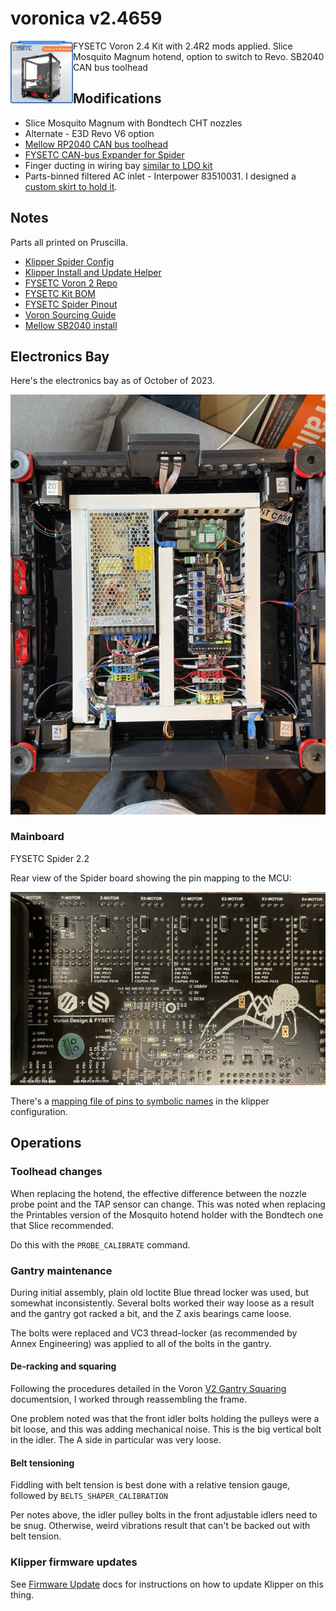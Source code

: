 # voronica v2.4659

<img align="left" width=100 src="../docs/images/FYSETC-VORON-2-4-V2-4-350x350x350mm-CoreXY-High-Quality-3D-Printer-Kit.jpg" />

FYSETC Voron 2.4 Kit with 2.4R2 mods applied. Slice Mosquito Magnum hotend, option to switch to Revo. SB2040 CAN bus toolhead

## Modifications

* Slice Mosquito Magnum with Bondtech CHT nozzles
* Alternate - E3D Revo V6 option
* [Mellow RP2040 CAN bus toolhead](CANBUS/SB2040/)
* [FYSETC CAN-bus Expander for Spider](https://www.fysetc.com/products/fysetc-canbus-expander-module-for-spider-board)
* Finger ducting in wiring bay [similar to LDO kit](https://docs.ldomotors.com/en/voron/voron2/wiring_guide_rev_c)
* Parts-binned filtered AC inlet - Interpower 83510031. I designed a [custom skirt to hold it](STL/Voron%20Power%20Inlet%20-%20Interpower%20Filtered/README.md).

## Notes

Parts all printed on Pruscilla.

* [Klipper Spider Config](https://github.com/VoronDesign/Voron-2/blob/Voron2.4/firmware/klipper_configurations/Spider/Voron2_Spider_Config.cfg)
* [Klipper Install and Update Helper](https://github.com/th33xitus/kiauh)
* [FYSETC Voron 2 Repo](https://github.com/FYSETC/FYSETC-Voron-2)
* [FYSETC Kit BOM](https://github.com/FYSETC/FYSETC-Voron-2/blob/main/BOM.md)
* [FYSETC Spider Pinout](https://github.com/FYSETC/FYSETC-SPIDER/blob/main/Spider_V2.2_Pinout.pdf)
* [Voron Sourcing Guide](https://vorondesign.com/sourcing_guide?model=V2.4)
* [Mellow SB2040 install](https://www.teamfdm.com/forums/topic/851-install-canboot-on-sb2040/#comment-5785)

## Electronics Bay

Here's the electronics bay as of October of 2023.

![Bottom Electronics Bay with finger ducting](electronics_bay_duct.jpeg)

### Mainboard

FYSETC Spider 2.2

Rear view of the Spider board showing the pin mapping to the MCU:

![FYSETC Spider 2.2 Mainboard Rear](spider2.2-board-rear.jpeg)

There's a [mapping file of pins to symbolic names](klipper/spider_aliases.cfg) in the klipper configuration.

## Operations

### Toolhead changes

When replacing the hotend, the effective difference between the nozzle probe point and the TAP sensor can change. This was noted when replacing the Printables version of the Mosquito hotend holder with the Bondtech one that Slice recommended.

Do this with the `PROBE_CALIBRATE` command.

### Gantry maintenance

During initial assembly, plain old loctite Blue thread locker was used, but somewhat inconsistently. Several bolts worked their way loose as a result and the gantry got racked a bit, and the Z axis bearings came loose.

The bolts were replaced and VC3 thread-locker (as recommended by Annex Engineering) was applied to all of the bolts in the gantry.

#### De-racking and squaring

Following the procedures detailed in the Voron [V2 Gantry Squaring](https://docs.vorondesign.com/build/mechanical/v2_gantry_squaring.html) documentsion, I worked through reassembling the frame.

One problem noted was that the front idler bolts holding the pulleys were a bit loose, and this was adding mechanical noise. This is the big vertical bolt in the idler. The A side in particular was very loose.

#### Belt tensioning

Fiddling with belt tension is best done with a relative tension gauge, followed by `BELTS_SHAPER_CALIBRATION`

Per notes above, the idler pulley bolts in the front adjustable idlers need to be snug. Otherwise, weird vibrations result that can't be backed out with belt tension.

### Klipper firmware updates

See [Firmware Update](docs/Firmware_Update.md) docs for instructions on how to update Klipper on this thing.